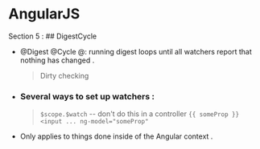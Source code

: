 # AngularJS


Section 5 : ## DigestCycle


- @Digest @Cycle @: running digest loops until all watchers report that nothing has changed .

    > Dirty checking

- ### Several ways to set up watchers :

    > `$scope.$watch` -- don't do this in a controller
    > `{{ someProp }}`
    > `<input ... ng-model="someProp"`

- Only applies to things done inside of the Angular context .